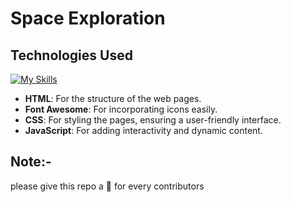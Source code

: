 # Space Exploration 
## Technologies Used
[![My Skills](https://skillicons.dev/icons?i=html,css,js)](https://skillicons.dev)
- **HTML**: For the structure of the web pages.
- **Font Awesome**: For incorporating icons easily.
- **CSS**: For styling the pages, ensuring a user-friendly interface.
- **JavaScript**: For adding interactivity and dynamic content.

## Note:-
please give this repo a 🌟 for every contributors
